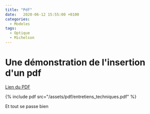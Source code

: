 ```yaml
---
title: "Pdf"
date:   2020-06-12 15:55:00 +0100
categories:
  - Modeles
tags:
  - Optique
  - Michelson
---
```


# Une démonstration de l'insertion d'un pdf

[Lien du PDF](/assets/pdf/entretiens_techniques.pdf)

{% include pdf src="/assets/pdf/entretiens_techniques.pdf" %}

Et tout se passe bien


